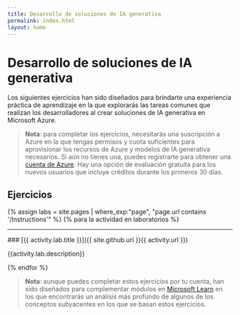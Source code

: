 ```yaml
---
title: Desarrollo de soluciones de IA generativa
permalink: index.html
layout: home
---
```


# Desarrollo de soluciones de IA generativa

Los siguientes ejercicios han sido diseñados para brindarte una experiencia práctica de aprendizaje en la que explorarás las tareas comunes que realizan los desarrolladores al crear soluciones de IA generativa en Microsoft Azure.

> **Nota**: para completar los ejercicios, necesitarás una suscripción a Azure en la que tengas permisos y cuota suficientes para aprovisionar los recursos de Azure y modelos de IA generativa necesarios. Si aún no tienes una, puedes registrarte para obtener una [cuenta de Azure](https://azure.microsoft.com/free). Hay una opción de evaluación gratuita para los nuevos usuarios que incluye créditos durante los primeros 30 días.

## Ejercicios

{% assign labs = site.pages | where_exp:"page", "page.url contains '/Instructions'" %} {% para la actividad en laboratorios %}
<hr>
### [{{ activity.lab.title }}]({{ site.github.url }}{{ activity.url }})

{{activity.lab.description}}

{% endfor %}

> **Nota**: aunque puedes completar estos ejercicios por tu cuenta, han sido diseñados para complementar módulos en [Microsoft Learn](https://learn.microsoft.com/training/paths/create-custom-copilots-ai-studio/) en los que encontrarás un análisis más profundo de algunos de los conceptos subyacentes en los que se basan estos ejercicios.
